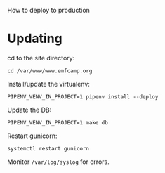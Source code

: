 How to deploy to production

# Updating

cd to the site directory:

    cd /var/www/www.emfcamp.org

Install/update the virtualenv:

    PIPENV_VENV_IN_PROJECT=1 pipenv install --deploy

Update the DB:

    PIPENV_VENV_IN_PROJECT=1 make db

Restart gunicorn:

    systemctl restart gunicorn

Monitor `/var/log/syslog` for errors.
